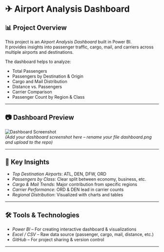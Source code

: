 # ✈ Airport Analysis Dashboard

## 📊 Project Overview
This project is an *Airport Analysis Dashboard* built in Power BI.  
It provides insights into passenger traffic, cargo, mail, and carriers across multiple airports and destinations.

The dashboard helps to analyze:
- Total Passengers
- Passengers by Destination & Origin
- Cargo and Mail Distribution
- Distance vs. Passengers
- Carrier Comparison
- Passenger Count by Region & Class

---

## 📷 Dashboard Preview
![Dashboard Screenshot](dashboard.png)  
*(Add your dashboard screenshot here – rename your file dashboard.png and upload to the repo)*

---

## 🔑 Key Insights
- *Top Destination Airports*: ATL, DEN, DFW, ORD  
- *Passengers by Class*: Clear split between economy, business, etc.  
- *Cargo & Mail Trends*: Major contribution from specific regions  
- *Carrier Performance*: ORD & DEN lead in carrier counts  
- *Regional Distribution*: Visualized with charts and tables  

---

## 🛠 Tools & Technologies
- *Power BI* – For creating interactive dashboard & visualizations  
- *Excel / CSV* – Raw data source (passenger, cargo, mail, distance, etc.)  
- *GitHub* – For project sharing & version control  

---
